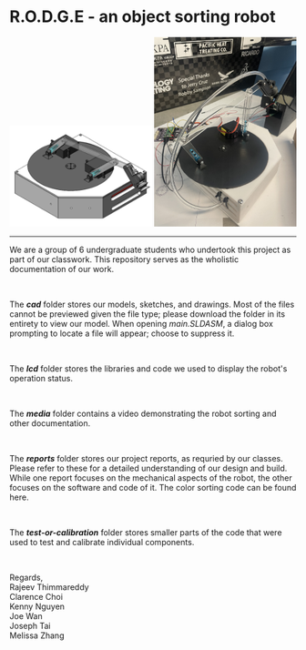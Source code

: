 # R.O.D.G.E  - an object sorting robot

<p float="left">
    <img src="media/photos/robot-cad.png" width="250" />
    <img src="media/photos/robot-and-housing.jpeg" width="250" />
 </p>

---

We are a group of 6 undergraduate students who undertook this project as part of our classwork. This repository serves as the wholistic documentation of our work.

<br>

The ***cad*** folder stores our models, sketches, and drawings. Most of the files cannot be previewed given the file type; please download the folder in its entirety to view our model. When opening *main.SLDASM*, a dialog box prompting to locate a file will appear; choose to suppress it.

<br>

The ***lcd*** folder stores the libraries and code we used to display the robot's operation status.

<br>

The ***media*** folder contains a video demonstrating the robot sorting and other documentation.

<br>

The ***reports*** folder stores our project reports, as requried by our classes. Please refer to these for a detailed understanding of our design and build. While one report focuses on the mechanical aspects of the robot, the other focuses on the software and code of it. The color sorting code can be found here.

<br>

The ***test-or-calibration*** folder stores smaller parts of the code that were used to test and calibrate individual components.

<br>

Regards,
<br>
Rajeev Thimmareddy
<br>
Clarence Choi
<br>
Kenny Nguyen
<br>
Joe Wan
<br>
Joseph Tai
<br>
Melissa Zhang

